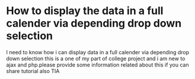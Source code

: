 
# How to display the data in a full calender via depending drop down selection

I need to know how i can  display data in a full calender via depending drop down selection
this is a one of my part of college project and i am new to ajax and php.please provide some information related about this if you can share tutorial also TIA

        